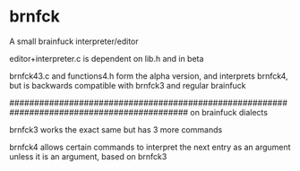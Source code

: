 # brnfck
A small brainfuck interpreter/editor

editor+interpreter.c is dependent on lib.h and in beta

brnfck43.c and functions4.h form the alpha version, and interprets brnfck4, but is backwards compatible with brnfck3 and regular brainfuck

############################################################################################
on brainfuck dialects

brnfck3 works the exact same but has 3 more commands

brnfck4 allows certain commands to interpret the next entry as an argument unless it is an argument, based on brnfck3
